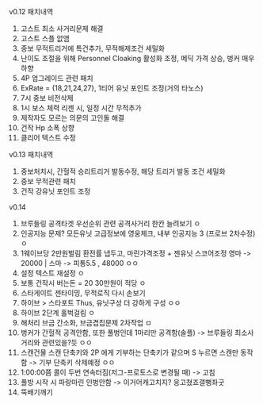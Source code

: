 v0.12
패치내역
1. 고스트 최소 사거리문제 해결
2. 고스트 스플 없앰
3. 중보 무적트리거에 특건추가, 무적해제조건 세밀화
4. 난이도 조절을 위해 Personnel Cloaking 활성화 조정, 메딕 가격 상승, 벙커 매우 하향
5. 4P 업그레이드 관련 패치
6. ExRate = {18,21,24,27}, 1티어 유닛 포인트 조정(거의 타노스)
7. 7시 중보 비전삭제
8. 1시 보스 체력 리젠 시, 일정 시간 무적추가
9. 제작자도 모르는 의문의 고인돌 해결
10. 건작 Hp 소폭 상향
11. 클리어 텍스트 수정

v0.13
패치내역
1. 중보처치시, 간헐적 승리트리거 발동수정, 해당 트리거 발동 조건 세밀화
2. 중보 무적관련 패치
3. 건작 강유닛 포인트 조정

v0.14
1. 브루들링 공격타겟 우선순위 관련 공격사거리 한칸 늘려보기 ㅇ
2. 인공지능 문제? 모든유닛 고급정보에 영웅체크, 내부 인공지능 3 (프로브 2차수정) ㅇ
3. 1웨이브당 2만원벌림 환전률 냅두고, 마린가격조정 + 젠유닛 스코어조정 영마 -> 20000 | 스마 -> 피통5.5 , 48000 ㅇㅇ
4. 설정 텍스트 재설정 ㅇ 
5. 보통 건작시 버는돈 = 20 30만원이 적당 ㅇ
6. 스타게이트 젠타이밍, 무적로직 다시 손보기
7. 하이브 > 스타포트 Thus, 유닛구성 더 강하게 구성 ㅇㅇ
8. 하이브 2단계 홀벅걸림 ㅇ
9. 해처리 브금 간소화, 브금겹칩문제 2차작업 ㅁ
10. 벙커가 간헐적 공격안함, 또한 풀벙인데 1마리만 공격함(솔플) -> 브루들링 최소사거리와 관련있을?듯 ㅇㅇ
11. 스캔건물 스캔 단축키와 2P 에게 기부하는 단축키가 같으며 S 누르면 스캔만 동작함 -> 기부 단축키 삭제예정 ㅇㅇ
12. 1:00:00쯤 콜이 두번 연속터짐(저그-프로토스로 변경될 때) -> 고침
13. 풀방 시작 시 파랑마린 인벙안함 -> 이거어캐고치지? 응고쳤죠갤뻥좌굿
14. 뚝배기깨기

